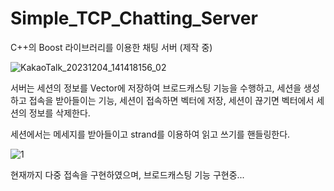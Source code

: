 # Simple_TCP_Chatting_Server  

  
C++의 Boost 라이브러리를 이용한 채팅 서버 (제작 중)  

![KakaoTalk_20231204_141418156_02](https://github.com/NineHearts/Simple_TCP_Chatting_Server/assets/46129253/03d6c22e-b544-468c-aa4d-3c88a6a86403)  


서버는 세션의 정보를 Vector에 저장하여 브로드캐스팅 기능을 수행하고, 세션을 생성하고 접속을 받아들이는 기능, 세션이 접속하면 벡터에 저장, 세션이 끊기면 벡터에서 세션의 정보를 삭제한다.

세션에서는 메세지를 받아들이고 strand를 이용하여 읽고 쓰기를 핸들링한다.  



![1](https://github.com/NineHearts/Simple_TCP_Chatting_Server/assets/46129253/6a542c6c-9c0b-44b2-9a12-ea2dd4ba9377)

현재까지 다중 접속을 구현하였으며, 브로드캐스팅 기능 구현중...
